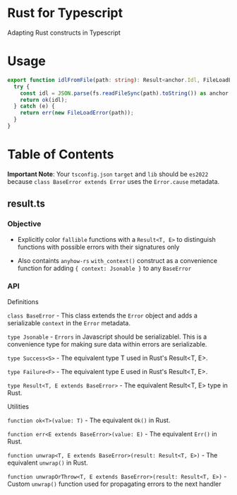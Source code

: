 # Rust for Typescript

Adapting Rust constructs in Typescript

# Usage

```typescript
export function idlFromFile(path: string): Result<anchor.Idl, FileLoadError> {
  try {
    const idl = JSON.parse(fs.readFileSync(path).toString()) as anchor.Idl;
    return ok(idl);
  } catch (e) {
    return err(new FileLoadError(path));
  }
}
```

# Table of Contents

**Important Note**: Your `tsconfig.json` `target` and `lib` should be `es2022` because `class BaseError extends Error` uses the `Error.cause` metadata.

## result.ts

### Objective

- Explicitly color `fallible` functions with a `Result<T, E>` to distinguish functions with possible errors with their signatures only

- Also containts `anyhow-rs` `with_context()` construct as a convenience function for adding `{ context: Jsonable }` to any `BaseError`

### API

Definitions

`class BaseError` - This class extends the `Error` object and adds a serializable `context` in the `Error` metadata.

`type Jsonable` - `Errors` in Javascript should be serializablel. This is a convenience type for making sure data within errors are serializable.

`type Success<S>` - The equivalent type T used in Rust's Result<T, E>.

`type Failure<F>` - The equivalent type E used in Rust's Result<T, E>.

`type Result<T, E extends BaseError>` - The equivalent Result<T, E> type in Rust.

Utilities

`function ok<T>(value: T)` - The equivalent `Ok()` in Rust.

`function err<E extends BaseError>(value: E)` - The equivalent `Err()` in Rust.

`function unwrap<T, E extends BaseError>(result: Result<T, E>)` - The equivalent `unwrap()` in Rust.

`function unwrapOrThrow<T, E extends BaseError>(result: Result<T, E>)` - Custom `unwrap()` function used for propagating errors to the next handler
